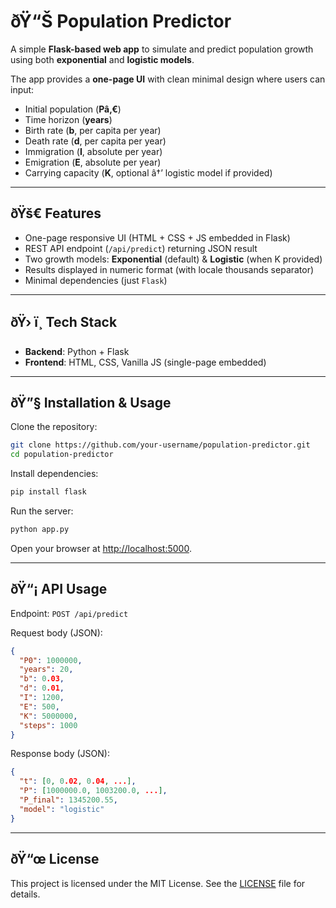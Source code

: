 # ðŸ“Š Population Predictor

A simple **Flask-based web app** to simulate and predict population growth using both **exponential** and **logistic models**.

The app provides a **one-page UI** with clean minimal design where users can input:

- Initial population (**Pâ‚€**)
- Time horizon (**years**)
- Birth rate (**b**, per capita per year)
- Death rate (**d**, per capita per year)
- Immigration (**I**, absolute per year)
- Emigration (**E**, absolute per year)
- Carrying capacity (**K**, optional â†’ logistic model if provided)

---

## ðŸš€ Features
- One-page responsive UI (HTML + CSS + JS embedded in Flask)
- REST API endpoint (`/api/predict`) returning JSON result
- Two growth models: **Exponential** (default) & **Logistic** (when K provided)
- Results displayed in numeric format (with locale thousands separator)
- Minimal dependencies (just `Flask`)

---

## ðŸ› ï¸ Tech Stack
- **Backend**: Python + Flask
- **Frontend**: HTML, CSS, Vanilla JS (single-page embedded)

---

## ðŸ”§ Installation & Usage

Clone the repository:
```bash
git clone https://github.com/your-username/population-predictor.git
cd population-predictor
```

Install dependencies:
```bash
pip install flask
```

Run the server:
```bash
python app.py
```

Open your browser at [http://localhost:5000](http://localhost:5000).

---

## ðŸ“¡ API Usage

Endpoint: `POST /api/predict`

Request body (JSON):
```json
{
  "P0": 1000000,
  "years": 20,
  "b": 0.03,
  "d": 0.01,
  "I": 1200,
  "E": 500,
  "K": 5000000,
  "steps": 1000
}
```

Response body (JSON):
```json
{
  "t": [0, 0.02, 0.04, ...],
  "P": [1000000.0, 1003200.0, ...],
  "P_final": 1345200.55,
  "model": "logistic"
}
```

---

## ðŸ“œ License

This project is licensed under the MIT License. See the [LICENSE](LICENSE) file for details.
